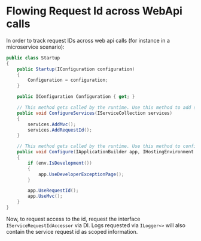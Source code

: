 # Flowing Request Id across WebApi calls

In order to track request IDs across web api calls (for instance in a microservice scenario):

```csharp
public class Startup
{
    public Startup(IConfiguration configuration)
    {
        Configuration = configuration;
    }

    public IConfiguration Configuration { get; }

    // This method gets called by the runtime. Use this method to add services to the container.
    public void ConfigureServices(IServiceCollection services)
    {
        services.AddMvc();
        services.AddRequestId();
    }

    // This method gets called by the runtime. Use this method to configure the HTTP request pipeline.
    public void Configure(IApplicationBuilder app, IHostingEnvironment env)
    {
        if (env.IsDevelopment())
        {
            app.UseDeveloperExceptionPage();
        }

        app.UseRequestId();
        app.UseMvc();
    }
}
```

Now, to request access to the id, request the interface `IServiceRequestIdAccessor` via DI. Logs requested via `ILogger<>` will also contain the service request id as scoped information.